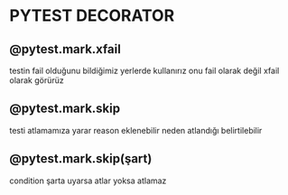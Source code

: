 # PYTEST DECORATOR
 ## @pytest.mark.xfail
testin fail olduğunu bildiğimiz yerlerde kullanırız onu fail olarak değil xfail olarak görürüz
## @pytest.mark.skip
testi atlamamıza yarar 
reason eklenebilir neden atlandığı belirtilebilir
## @pytest.mark.skip(şart)
condition
şarta uyarsa atlar yoksa atlamaz

